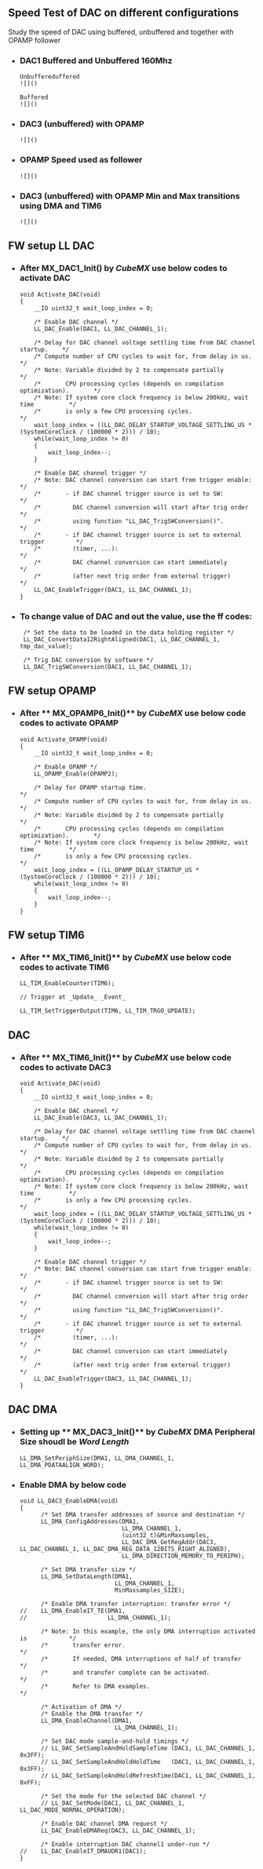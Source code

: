 ## Speed Test of DAC on different configurations  

Study the speed of DAC using buffered, unbuffered and together with OPAMP follower

  - ### DAC1 Buffered and Unbuffered 160Mhz  
  
		Unbuffereduffered  
		![]() 
		
		Buffered  
		![]() 
  
  - ### DAC3 (unbuffered) with OPAMP
  
		![]()
		
		
  - ### OPAMP Speed used as follower
  
		![]()
  
  - ### DAC3 (unbuffered) with OPAMP Min and Max transitions using DMA and TIM6

		![]()
		
		
  ## FW setup LL DAC  
  
  - ### After **MX_DAC1_Init()** by _CubeMX_ use below codes to activate DAC  
  
		void Activate_DAC(void)
		{
			__IO uint32_t wait_loop_index = 0;

			/* Enable DAC channel */
			LL_DAC_Enable(DAC1, LL_DAC_CHANNEL_1);

			/* Delay for DAC channel voltage settling time from DAC channel startup.    */
			/* Compute number of CPU cycles to wait for, from delay in us.              */
			/* Note: Variable divided by 2 to compensate partially                      */
			/*       CPU processing cycles (depends on compilation optimization).       */
			/* Note: If system core clock frequency is below 200kHz, wait time          */
			/*       is only a few CPU processing cycles.                               */
			wait_loop_index = ((LL_DAC_DELAY_STARTUP_VOLTAGE_SETTLING_US * (SystemCoreClock / (100000 * 2))) / 10);
			while(wait_loop_index != 0)
			{
				wait_loop_index--;
			}

			/* Enable DAC channel trigger */
			/* Note: DAC channel conversion can start from trigger enable:              */
			/*       - if DAC channel trigger source is set to SW:                      */
			/*         DAC channel conversion will start after trig order               */
			/*         using function "LL_DAC_TrigSWConversion()".                      */
			/*       - if DAC channel trigger source is set to external trigger         */
			/*         (timer, ...):                                                    */
			/*         DAC channel conversion can start immediately                     */
			/*         (after next trig order from external trigger)                    */
			LL_DAC_EnableTrigger(DAC1, LL_DAC_CHANNEL_1);
		}
		
 - ### To change value of DAC and out the value, use the ff codes:  
		/* Set the data to be loaded in the data holding register */
		LL_DAC_ConvertData12RightAligned(DAC1, LL_DAC_CHANNEL_1, tmp_dac_value);

		/* Trig DAC conversion by software */
		LL_DAC_TrigSWConversion(DAC1, LL_DAC_CHANNEL_1);
		
  ## FW setup OPAMP
  
  - ### After ** MX_OPAMP6_Init()** by _CubeMX_ use below code codes to activate OPAMP  
  
		void Activate_OPAMP(void)
		{
			__IO uint32_t wait_loop_index = 0;

			/* Enable OPAMP */
			LL_OPAMP_Enable(OPAMP2);

			/* Delay for OPAMP startup time.                                            */
			/* Compute number of CPU cycles to wait for, from delay in us.              */
			/* Note: Variable divided by 2 to compensate partially                      */
			/*       CPU processing cycles (depends on compilation optimization).       */
			/* Note: If system core clock frequency is below 200kHz, wait time          */
			/*       is only a few CPU processing cycles.                               */
			wait_loop_index = ((LL_OPAMP_DELAY_STARTUP_US * (SystemCoreClock / (100000 * 2))) / 10);
			while(wait_loop_index != 0)
			{
				wait_loop_index--;
			}
		}
		
  ## FW setup TIM6
  
  - ### After ** MX_TIM6_Init()** by _CubeMX_ use below code codes to activate TIM6  
  
		LL_TIM_EnableCounter(TIM6);
		
		// Trigger at _Update_ _Event_  
		
		LL_TIM_SetTriggerOutput(TIM6, LL_TIM_TRGO_UPDATE);
  
  ## DAC
  
  - ### After ** MX_TIM6_Init()** by _CubeMX_ use below code codes to activate DAC3  
  
		void Activate_DAC(void)
		{
			__IO uint32_t wait_loop_index = 0;

			/* Enable DAC channel */
			LL_DAC_Enable(DAC3, LL_DAC_CHANNEL_1);

			/* Delay for DAC channel voltage settling time from DAC channel startup.    */
			/* Compute number of CPU cycles to wait for, from delay in us.              */
			/* Note: Variable divided by 2 to compensate partially                      */
			/*       CPU processing cycles (depends on compilation optimization).       */
			/* Note: If system core clock frequency is below 200kHz, wait time          */
			/*       is only a few CPU processing cycles.                               */
			wait_loop_index = ((LL_DAC_DELAY_STARTUP_VOLTAGE_SETTLING_US * (SystemCoreClock / (100000 * 2))) / 10);
			while(wait_loop_index != 0)
			{
				wait_loop_index--;
			}

			/* Enable DAC channel trigger */
			/* Note: DAC channel conversion can start from trigger enable:              */
			/*       - if DAC channel trigger source is set to SW:                      */
			/*         DAC channel conversion will start after trig order               */
			/*         using function "LL_DAC_TrigSWConversion()".                      */
			/*       - if DAC channel trigger source is set to external trigger         */
			/*         (timer, ...):                                                    */
			/*         DAC channel conversion can start immediately                     */
			/*         (after next trig order from external trigger)                    */
			LL_DAC_EnableTrigger(DAC3, LL_DAC_CHANNEL_1);
		}
  
  ## DAC DMA
  
  - ### Setting up ** MX_DAC3_Init()** by _CubeMX_ DMA Peripheral Size shoudl be _Word_ _Length_  
  
		LL_DMA_SetPeriphSize(DMA1, LL_DMA_CHANNEL_1, LL_DMA_PDATAALIGN_WORD);
		
  - ### Enable DMA by below code  
  
		void LL_DAC3_EnableDMA(void)
		{
			  /* Set DMA transfer addresses of source and destination */
			  LL_DMA_ConfigAddresses(DMA1,
									 LL_DMA_CHANNEL_1,
									 (uint32_t)&MinMaxsamples,
									 LL_DAC_DMA_GetRegAddr(DAC3, LL_DAC_CHANNEL_1, LL_DAC_DMA_REG_DATA_12BITS_RIGHT_ALIGNED),
									 LL_DMA_DIRECTION_MEMORY_TO_PERIPH);

			  /* Set DMA transfer size */
			  LL_DMA_SetDataLength(DMA1,
								   LL_DMA_CHANNEL_1,
								   MinMaxsamples_SIZE);

			  /* Enable DMA transfer interruption: transfer error */
		//	  LL_DMA_EnableIT_TE(DMA1,
		//	                     LL_DMA_CHANNEL_1);

			  /* Note: In this example, the only DMA interruption activated is            */
			  /*       transfer error.                                                     */
			  /*       If needed, DMA interruptions of half of transfer                   */
			  /*       and transfer complete can be activated.                            */
			  /*       Refer to DMA examples.                                             */

			  /* Activation of DMA */
			  /* Enable the DMA transfer */
			  LL_DMA_EnableChannel(DMA1,
								   LL_DMA_CHANNEL_1);

			  /* Set DAC mode sample-and-hold timings */
			  // LL_DAC_SetSampleAndHoldSampleTime (DAC1, LL_DAC_CHANNEL_1, 0x3FF);
			  // LL_DAC_SetSampleAndHoldHoldTime   (DAC1, LL_DAC_CHANNEL_1, 0x3FF);
			  // LL_DAC_SetSampleAndHoldRefreshTime(DAC1, LL_DAC_CHANNEL_1, 0xFF);

			  /* Set the mode for the selected DAC channel */
			  // LL_DAC_SetMode(DAC1, LL_DAC_CHANNEL_1, LL_DAC_MODE_NORMAL_OPERATION);

			  /* Enable DAC channel DMA request */
			  LL_DAC_EnableDMAReq(DAC3, LL_DAC_CHANNEL_1);

			  /* Enable interruption DAC channel1 under-run */
		//	  LL_DAC_EnableIT_DMAUDR1(DAC1);
		}